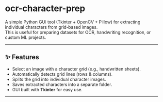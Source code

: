 # ocr-character-prep

A simple Python GUI tool (Tkinter + OpenCV + Pillow) for extracting individual characters from grid-based images.  
This is useful for preparing datasets for OCR, handwriting recognition, or custom ML projects.

---

## ✨ Features
- Select an image with a character grid (e.g., handwritten sheets).
- Automatically detects grid lines (rows & columns).
- Splits the grid into individual character images.
- Saves extracted characters into a separate folder.
- GUI built with **Tkinter** for easy use.

---

